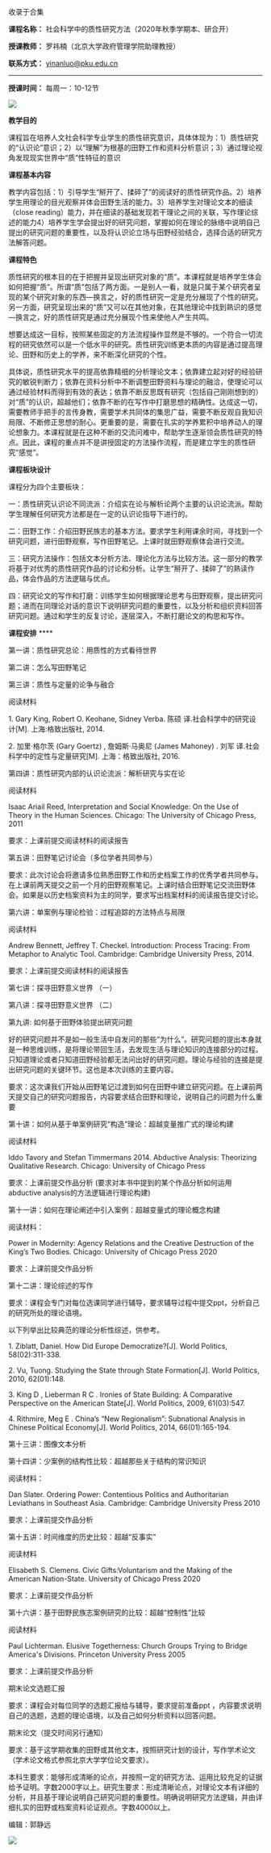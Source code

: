 

收录于合集

**课程名称：** 社会科学中的质性研究方法（2020年秋季学期本、研合开）

  

 **授课教师：** 罗祎楠（北京大学政府管理学院助理教授）  

  

 **联系方式：** yinanluo@pku.edu.cn  

  

 ****

 **授课时间：** 每周一：10-12节  

  

![](/images/251/2.png)

  

  
  

  

  

  

 **教学目的**

  

课程旨在培养人文社会科学专业学生的质性研究意识，具体体现为：1）质性研究的“认识论”意识；2）以“理解”为根基的田野工作和资料分析意识；3）通过理论视角发现现实世界中“质”性特征的意识

  

  

 **课程基本内容**

  

教学内容包括：1）引导学生“掰开了、揉碎了”的阅读好的质性研究作品。2）培养学生用理论的目光观察并体会田野生活的能力。3）培养学生对理论文本的细读（close
reading）能力，并在细读的基础发现若干理论之间的关联，写作理论综述的能力4）培养学生学会提出好的研究问题，掌握如何在理论的脉络中说明自己提出的研究问题的重要性，以及将认识论立场与田野经验结合，选择合适的研究方法解答问题。

  

  

 **课程特色**

  

质性研究的根本目的在于把握并呈现出研究对象的“质”。本课程就是培养学生体会如何把握“质”。所谓“质”包括了两方面。一是别人一看，就是只属于某个研究者呈现的某个研究对象的东西—换言之，好的质性研究一定是充分展现了个性的研究。另一方面，研究呈现出来的“质”又可以在其他对象，在其他理论中找到熟识的感觉—换言之，好的质性研究是通过充分展现个性来使他人产生共鸣。

  

想要达成这一目标，按照某些固定的方法流程操作显然是不够的。一个符合一切流程的研究依然可以是一个低水平的研究。质性研究训练更本质的内容是通过提高理论、田野和历史上的学养，来不断深化研究的个性。

  

具体说，质性研究水平的提高依靠精细的分析理论文本；依靠建立起对好的经验研究的敏锐判断力；依靠在资料分析中不断调整田野资料与理论的融洽，使理论可以通过经验材料而得到有效的表达；依靠不断反思既有研究（包括自己刚刚想到的）对“质”的认识，超越他们；依靠不断的在写作中打磨思想的精确性。达成这一切，需要教师手把手的言传身教，需要学术共同体的集思广益，需要不断反观自我知识局限、不断修正思想的耐心。更重要的是，需要在扎实的学养累积中培养动人的理论想象力。本课程就是在这种不断的交流问难中，帮助学生逐渐领会质性研究的特点。因此，课程的重点并不是讲授固定的方法操作流程，而是建立学生的质性研究“感觉”。

  

  

 **课程板块设计**

  

课程分为四个主要板块：

  

一：质性研究认识论不同流派：介绍实在论与解析论两个主要的认识论流派。帮助学生理解任何研究方法都是在一定的认识论指导下进行的。

  

二：田野工作：介绍田野民族志的基本方法。要求学生利用课余时间，寻找到一个研究问题，进行田野观察，写作田野笔记。上课时就田野观察体会进行交流。

  

三：研究方法操作：包括文本分析方法、理论化方法与比较方法。这一部分的教学将基于对优秀的质性研究作品的讨论和分析。让学生“掰开了、揉碎了”的熟读作品，体会作品的方法逻辑与优点。

  

四：研究论文的写作和打磨：训练学生如何根据理论思考与田野观察，提出研究问题；进而在同理论对话的意识下说明研究问题的重要性，以及分析和组织资料回答研究问题。通过和学生的反复讨论，逐层深入，不断打磨论文的构思和写作。

  

  

 **课程安排** ****

  

第一讲：质性研究总论：用质性的方式看待世界

  

第二讲：怎么写田野笔记

  

第三讲：质性与定量的论争与融合

阅读材料

1\. Gary King, Robert O. Keohane, Sidney Verba. 陈硕 译.社会科学中的研究设计[M]. 上海:格致出版社,
2014.

2\. 加里·格尔茨 (Gary Goertz) , 詹姆斯·马奥尼 (James Mahoney) . 刘军 译.社会科学中的定性与定量研究[M].
上海：格致出版社, 2016.

  

第四讲：质性研究内部的认识论流派：解析研究与实在论

阅读材料

Isaac Ariail Reed, Interpretation and Social Knowledge: On the Use of Theory
in the Human Sciences. Chicago: The University of Chicago Press, 2011

要求：上课前提交阅读材料的阅读报告

  

第五讲：田野笔记讨论会（多位学者共同参与）

要求：此次讨论会将邀请多位熟悉田野工作和历史档案工作的优秀学者共同参与。在上课前两天提交之前一个月的田野观察笔记。上课时结合田野笔记交流田野体会。如果是以历史档案资料为主的同学，要求写出档案材料的阅读报告提交讨论。

  

第六讲：单案例与理论检验：过程追踪的方法特点与局限

阅读材料

Andrew Bennett, Jeffrey T. Checkel. Introduction: Process Tracing: From
Metaphor to Analytic Tool. Cambridge: Cambridge University Press, 2014.

要求：上课前提交阅读材料的阅读报告

  

第七讲：探寻田野意义世界 （一）

  

第八讲：探寻田野意义世界 （二）  

  

第九讲: 如何基于田野体验提出研究问题

好的研究问题并不是如一般生活中自发问的那些“为什么”。研究问题的提出本身就是一种思维训练，是将理论带回生活，去发现生活与理论知识的连接部分的过程。只知道理论或者只知道田野经验都无法问出好的研究问题。理论与经验的连接是提出研究问题的关键环节。这也是本次训练的主要内容。

要求：这次课我们开始从田野笔记过渡到如何在田野中建立研究问题。在上课前两天提交自己的研究问题报告，内容要求结合田野和理论，说明自己的问题为什么重要

  

第十讲：如何从基于单案例研究“构造”理论：超越变量推广式的理论构建

阅读材料

Iddo Tavory and Stefan Timmermans 2014. Abductive Analysis: Theorizing
Qualitative Research. Chicago: University of Chicago Press

要求：上课前提交作品分析 (要求对本书中提到的某个作品分析如何运用abductive analysis的方法逻辑进行理论构建)

  

第十一讲：如何在理论阐述中引入案例：超越变量式的理论概念构建

阅读材料：

Power in Modernity: Agency Relations and the Creative Destruction of the
King’s Two Bodies. Chicago: University of Chicago Press 2020

要求：上课前提交作品分析

  

第十二讲：理论综述的写作

要求：课程会专门对每位选课同学进行辅导，要求辅导过程中提交ppt，分析自己的研究所处的理论语境。

以下列举出比较典范的理论分析性综述，供参考。  

1\. Ziblatt, Daniel. How Did Europe Democratize?[J]. World Politics,
58(02):311-338.

2\. Vu, Tuong. Studying the State through State Formation[J]. World Politics,
2010, 62(01):148.

3\. King D , Lieberman R C . Ironies of State Building: A Comparative
Perspective on the American State[J]. World Politics, 2009, 61(03):547.

4\. Rithmire, Meg E . China’s “New Regionalism”: Subnational Analysis in
Chinese Political Economy[J]. World Politics, 2014, 66(01):165-194.

  

第十三讲：图像文本分析

  

第十四讲：少案例的结构性比较：超越那些关于结构的常识知识

阅读材料：

Dan Slater. Ordering Power: Contentious Politics and Authoritarian Leviathans
in Southeast Asia. Cambridge: Cambridge University Press 2010

要求：上课前提交作品分析

  

第十五讲：时间维度的历史比较：超越“反事实”

阅读材料

Elisabeth S. Clemens. Civic Gifts:Voluntarism and the Making of the American
Nation-State. University of Chicago Press 2020

要求：上课前提交作品分析

  

第十六讲：基于田野民族志案例研究的比较：超越“控制性”比较

阅读材料

Paul Lichterman. Elusive Togetherness: Church Groups Trying to Bridge
America's Divisions. Princeton University Press 2005

要求：上课前提交作品分析

  

期末论文选题汇报

要求：课程会对每位同学的选题汇报给与辅导，要求提前准备ppt ，内容要求说明自己的选题，选题的理论语境，以及自己如何分析资料以回答问题。

  

期末论文（提交时间另行通知）

要求：基于这学期收集的田野或其他文本，按照研究计划的设计，写作学术论文 （学术论文格式参照北京大学学位论文要求）。

  

本科生要求：能够形成清晰的论点，并按照一定的研究方法、运用比较充足的证据给予证明。字数2000字以上。研究生要求：形成清晰论点，对理论文本有详细的分析，并且基于理论说明自己研究问题的重要性。明确说明研究方法逻辑，并由详细扎实的田野或档案资料论证观点。字数4000以上。

  

编辑：郭静远  

  

![](/images/251/3.jpeg)

  

